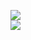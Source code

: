 [![](https://img.shields.io/badge/Made%20With-Github%20Spray-lightgrey.svg?style=for-the-badge&logo=github)](https://github.com/Annihil/github-spray#28978)  
[![](https://i.imgur.com/2DrTn0Z.gif)](https://github.com/Annihil/github-spray)